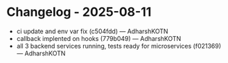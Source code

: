 # Changelog - 2025-08-11

* ci update and env var fix (c504fdd) — AdharshKOTN
* callback implented on hooks (779b049) — AdharshKOTN
* all 3 backend services running, tests ready for microservices (f021369) — AdharshKOTN
